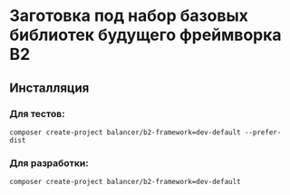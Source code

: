 Заготовка под набор базовых библиотек будущего фреймворка B2
============================================================

Инсталляция
-----------

### Для тестов:

    composer create-project balancer/b2-framework=dev-default --prefer-dist

### Для разработки:

    composer create-project balancer/b2-framework=dev-default

